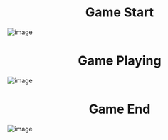<h1 align="center">Game Start</h1>

![image](https://github.com/sanket96s/Projects/assets/109816069/1f64f07c-b68b-4c81-ac2b-1ce65e8739b6)

<h1 align="center">Game Playing</h1>

![image](https://github.com/sanket96s/Projects/assets/109816069/9215da37-af3a-43d7-95c6-228b257910b6)

<h1 align="center">Game End</h1>

![image](https://github.com/sanket96s/Projects/assets/109816069/99e18b22-bef7-4c2e-9cd8-138dbd694169)
